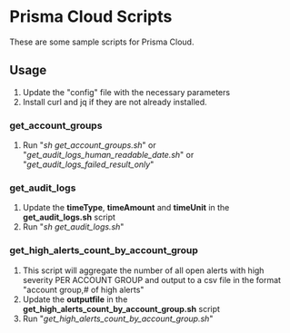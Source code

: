 # Prisma Cloud Scripts
These are some sample scripts for Prisma Cloud.

## Usage
1. Update the "config" file with the necessary parameters
2. Install curl and jq if they are not already installed.

### get_account_groups
1. Run "*sh get_account_groups.sh*" or
       "*get_audit_logs_human_readable_date.sh*" or
       "*get_audit_logs_failed_result_only*"

### get_audit_logs
1. Update the **timeType**, **timeAmount** and **timeUnit** in the **get_audit_logs.sh** script
2. Run "*sh get_audit_logs.sh*"

### get_high_alerts_count_by_account_group
1. This script will aggregate the number of all open alerts with high severity PER ACCOUNT GROUP and output to a csv file in the format "account group,# of high alerts"
2. Update the **outputfile** in the **get_high_alerts_count_by_account_group.sh** script
3. Run "*get_high_alerts_count_by_account_group.sh*"
